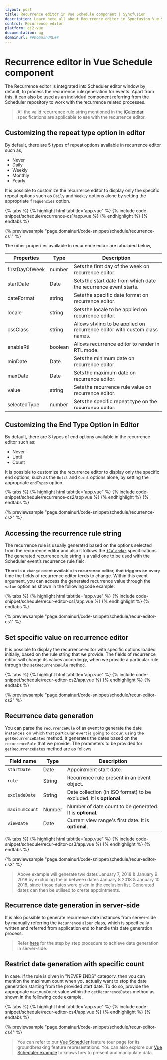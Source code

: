 ```yaml
---
layout: post
title: Recurrence editor in Vue Schedule component | Syncfusion
description: Learn here all about Recurrence editor in Syncfusion Vue Schedule component of Syncfusion Essential JS 2 and more.
control: Recurrence editor 
platform: ej2-vue
documentation: ug
domainurl: ##DomainURL##
---
```


# Recurrence editor in Vue Schedule component

The Recurrence editor is integrated into Scheduler editor window by default, to process the recurrence rule generation for events. Apart from this, it can also be used as an individual component referring from the Scheduler repository to work with the recurrence related processes.

> All the valid recurrence rule string mentioned in the [iCalendar](https://tools.ietf.org/html/rfc5545#section-3.3.10) specifications are applicable to use with the recurrence editor.

## Customizing the repeat type option in editor

By default, there are 5 types of repeat options available in recurrence editor such as,

* Never
* Daily
* Weekly
* Monthly
* Yearly

It is possible to customize the recurrence editor to display only the specific repeat options such as `Daily` and `Weekly` options alone by setting the appropriate `frequencies` option.

{% tabs %}
{% highlight html tabtitle="app.vue" %}
{% include code-snippet/schedule/recurrence-cs1/app.vue %}
{% endhighlight %}
{% endtabs %}
        
{% previewsample "page.domainurl/code-snippet/schedule/recurrence-cs1" %}

The other properties available in recurrence editor are tabulated below,

| Properties | Type | Description |
|------------|------|-------------|
| firstDayOfWeek | number | Sets the first day of the week on recurrence editor.|
| startDate | Date | Sets the start date from which date the recurrence event starts. |
| dateFormat | string | Sets the specific date format on recurrence editor.|
| locale | string | Sets the locale to be applied on recurrence editor.|
| cssClass | string | Allows styling to be applied on recurrence editor with custom class names.|
| enableRtl | boolean | Allows recurrence editor to render in RTL mode.|
| minDate | Date | Sets the minimum date on recurrence editor.|
| maxDate | Date | Sets the maximum date on recurrence editor.|
| value | string | Sets the recurrence rule value on recurrence editor. |
| selectedType | number | Sets the specific repeat type on the recurrence editor.|

## Customizing the End Type Option in Editor

By default, there are 3 types of end options available in the recurrence editor such as:

* Never
* Until
* Count

It is possible to customize the recurrence editor to display only the specific end options, such as the `Until` and `Count` options alone, by setting the appropriate `endTypes` option.

{% tabs %}
{% highlight html tabtitle="app.vue" %}
{% include code-snippet/schedule/recurrence-cs2/app.vue %}
{% endhighlight %}
{% endtabs %}
        
{% previewsample "page.domainurl/code-snippet/schedule/recurrence-cs2" %}

## Accessing the recurrence rule string

The recurrence rule is usually generated based on the options selected from the recurrence editor and also it follows the [`iCalendar`](https://tools.ietf.org/html/rfc5545#section-3.3.10) specifications. The generated recurrence rule string is a valid one to be used with the Scheduler event’s recurrence rule field.

There is a `change` event available in recurrence editor, that triggers on every time the fields of recurrence editor tends to change. Within this event argument, you can access the generated recurrence value through the `value` option as shown in the following code example.

{% tabs %}
{% highlight html tabtitle="app.vue" %}
{% include code-snippet/schedule/recur-editor-cs1/app.vue %}
{% endhighlight %}
{% endtabs %}
        
{% previewsample "page.domainurl/code-snippet/schedule/recur-editor-cs1" %}

## Set specific value on recurrence editor

It is possible to display the recurrence editor with specific options loaded initially, based on the rule string that we provide. The fields of recurrence editor will change its values accordingly, when we provide a particular rule through the `setRecurrenceRule` method.

{% tabs %}
{% highlight html tabtitle="app.vue" %}
{% include code-snippet/schedule/recur-editor-cs2/app.vue %}
{% endhighlight %}
{% endtabs %}
        
{% previewsample "page.domainurl/code-snippet/schedule/recur-editor-cs2" %}

## Recurrence date generation

You can parse the `recurrenceRule` of an event to generate the date instances on which that particular event is going to occur, using the `getRecurrenceDates` method. It generates the dates based on the `recurrenceRule` that we provide. The parameters to be provided for `getRecurrenceDates` method are as follows.

| Field name | Type | Description |
|------------|------|-------------|
| `startDate` | Date| Appointment start date. |
| `rule` | String| Recurrence rule present in an event object. |
| `excludeDate` | String | Date collection (in ISO format) to be excluded. It is **optional**. |
| `maximumCount` | Number | Number of date count to be generated. It is **optional**. |
| `viewDate` | Date | Current view range's first date. It is **optional**. |

{% tabs %}
{% highlight html tabtitle="app.vue" %}
{% include code-snippet/schedule/recur-editor-cs3/app.vue %}
{% endhighlight %}
{% endtabs %}
        
{% previewsample "page.domainurl/code-snippet/schedule/recur-editor-cs3" %}

> Above example will generate two dates January 7, 2018 & January 9 2018 by excluding the in between dates January 8 2018 & January 10 2018, since those dates were given in the exclusion list. Generated dates can then be utilised to create appointments.

## Recurrence date generation in server-side

It is also possible to generate recurrence date instances from server-side by manually referring the `RecurrenceHelper` class, which is specifically written and referred from application end to handle this date generation process.

> Refer [here](https://support.syncfusion.com/kb/article/8683/how-to-parse-the-recurrence-rule-at-server-side?isInternalRefresh=False) for the step by step procedure to achieve date generation in server-side.

## Restrict date generation with specific count

In case, if the rule is given in "NEVER ENDS" category, then you can mention the maximum count when you actually want to stop the date generation starting from the provided start date. To do so, provide the appropriate `maximumCount` value within the `getRecurrenceDates` method as shown in the following code example.

{% tabs %}
{% highlight html tabtitle="app.vue" %}
{% include code-snippet/schedule/recur-editor-cs4/app.vue %}
{% endhighlight %}
{% endtabs %}
        
{% previewsample "page.domainurl/code-snippet/schedule/recur-editor-cs4" %}

> You can refer to our [Vue Scheduler](https://www.syncfusion.com/vue-components/vue-scheduler) feature tour page for its groundbreaking feature representations. You can also explore our [Vue Scheduler example](https://ej2.syncfusion.com/vue/demos/#/material/schedule/overview.html) to knows how to present and manipulate data.
